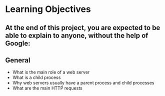 # __Learning Objectives__
## At the end of this project, you are expected to be able to explain to anyone, without the help of Google:

## General
* What is the main role of a web server
* What is a child process
* Why web servers usually have a parent process and child processes
* What are the main HTTP requests